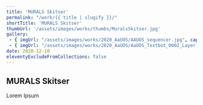 ```yaml
---
title: 'MURALS Skitser'
permalink: "/work/{{ title | slugify }}/"
shortTitle: 'MURALS Skitser'
thumbUrl: '/assets/images/works/thumbs/MuralsSkitser.jpg'
gallery:
 - { imgUrl: "/assets/images/works/2020_AaUOS/AAUOS_sequencer.jpg", caption: "" }
 - { imgUrl: "/assets/images/works/2020_AaUOS/AaUOS_Textbot_0002_Layer-20.jpg", caption: "" }
date: 2020-12-10
eleventyExcludeFromCollections: false
---
```



<div class="Grid Grid--gutters Grid--full large-Grid--fit">
  <div class="Grid-cell">
    <div class='headerGroup'>
      <h2>MURALS Skitser</h2>
      <p>Lorem Ipsum</p>
    </div>
  </div>
</div>